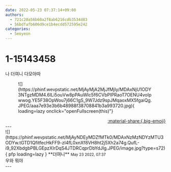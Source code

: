 ```yaml
---
date: 2022-05-23 07:37:14+09:00
authors:
  - 721c20a56b60a2f8ab6216cdb3534d83
  - 56bdfafb606d9ce1b4ecdd572595e242
categories:
  - Seoyeon
---
```


# 1-15143458

<div class="post-container" markdown="1">
<div class="content-container md-sidebar__scrollwrap" markdown="1">

나 더여니 다모아따
<figure markdown="1">
![](https://phinf.wevpstatic.net/MjAyMjA2MjJfMjIy/MDAxNjU1ODY3NTgzMDM4.6ILi5ouVw8pPAuWIc5f6CVbPIPRaoT7OENU4voIpwwog.YE5F38OpWou7j66C1gS_9W7Jdz9spJMqaoxMX5fgaiQg.JPEG/aaa7e93e3b6b48988f38708841b3a993720.jpg){ loading=lazy onclick="openFullscreen(this)"}
</figure>


</div>
</div>

<div style="text-align: right;" markdown="1">
<a href="https://weverse.io/fromis9/fanpost/1-15143458" style="text-align: right;">:material-share:{.big-emoji}</a>
</div>
---

<div class="comments-container md-sidebar__scrollwrap" markdown="1">
<div class="comment" markdown="1">
<div class='id-container' markdown="1">
![](https://phinf.wevpstatic.net/MjAyNDEyMDZfMTk0/MDAxNzMzNDYzMTU3ODYw.tGTD1QfitfecHkFF9-zI4fL0xnXf8VH8ht2j5Xh2a74g.QufL-i9_92XbdgbPBLGEpzXIrDqS4JTDRCqprDbYdJIg.JPEG/image.jpg?type=s72){ pfp loading=lazy }
**<span class="artist">더여니</span>** <small>May 23 2022, 07:37</small><br>
</div>
<div class='comment-body' markdown="1">
우와 뭐야
</div>
</div>
</div>
---
